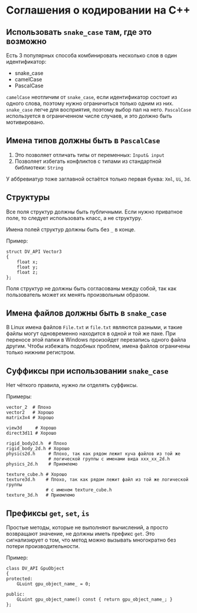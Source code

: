 # Соглашения о кодировании на C++

## Использовать `snake_case` там, где это возможно

Есть 3 популярных способа комбинировать несколько слов в один идентификатор:
* snake_case
* camelCase
* PascalCase

`camelCase` неотличим от `snake_case`, если идентификатор состоит из одного слова,
поэтому нужно ограничиться только одним из них. `snake_case` легче для восприятия,
поэтому выбор пал на него. `PascalCase` используется в ограниченном числе случаев,
и это должно быть мотивировано.

## Имена типов должны быть в `PascalCase`

1) Это позволяет отличать типы от переменных: `Input& input`
2) Позволяет избегать конфликтов с типами из стандартной библиотеки: `String`

У аббревиатур тоже заглавной остаётся только первая буква: `Xml`, `Ui`, `3d`.

## Структуры

Все поля структур должны быть публичными. Если нужно приватное поле, то следует использовать класс,
а не структуру.

Имена полей структур должны быть без `_` в конце.

Пример:

```
struct DV_API Vector3
{
    float x;
    float y;
    float z;
};
```

Поля структур не должны быть согласованы между собой, так как пользователь может их менять произвольным образом.

## Имена файлов должны быть в `snake_case`

В Linux имена файлов `File.txt` и `file.txt` являются разными, и такие
файлы могут одновременно находится в одной и той же паке. При переносе этой
папки в Windows произойдет перезапись одного файла другим.
Чтобы избежать подобных проблем, имена файлов ограничены только нижним регистром.

## Суффиксы при использовании `snake_case`

Нет чёткого правила, нужно ли отделять суффиксы.

Примеры:

```
vector_2  # Плохо
vector2   # Хорошо
matrix3x4 # Хорошо
```

```
view3d     # Хорошо
direct3d11 # Хорошо
```

```
rigid_body2d.h  # Плохо
rigid_body_2d.h # Хорошо
physics2d.h     # Плохо, так как рядом лежит куча файлов из той же
                # логической группы с именами вида xxx_xx_2d.h
physics_2d.h    # Приемлемо
```

```
texture_cube.h # Хорошо
texture3d.h    # Плохо, так как рядом лежит файл из той же логической группы
               # с именем texture_cube.h
texture_3d.h   # Приемлемо
```

## Префиксы `get`, `set`, `is`

Простые методы, которые не выполняют вычислений, а просто возвращают значение,
не должны иметь префикс `get`. Это сигнализирует о том, что метод можно вызывать
многократно без потери производительности.

Пример:

```
class DV_API GpuObject
{
protected:
    GLuint gpu_object_name_ = 0;

public:
    GLuint gpu_object_name() const { return gpu_object_name_; }
};
```
